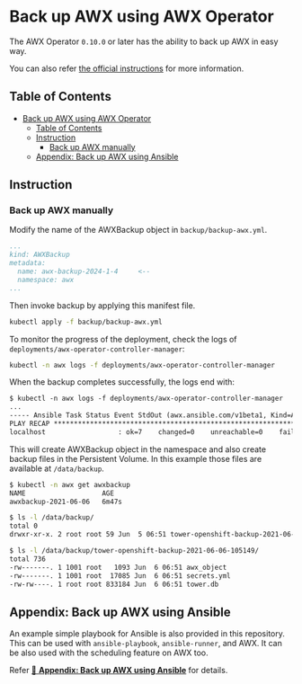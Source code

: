 # Back up AWX using AWX Operator

The AWX Operator `0.10.0` or later has the ability to back up AWX in easy way.

You can also refer [the official instructions](https://github.com/ansible/awx-operator/tree/devel/roles/backup) for more information.

## Table of Contents

- [Back up AWX using AWX Operator](#back-up-awx-using-awx-operator)
  - [Table of Contents](#table-of-contents)
  - [Instruction](#instruction)
    - [Back up AWX manually](#back-up-awx-manually)
  - [Appendix: Back up AWX using Ansible](#appendix-back-up-awx-using-ansible)

## Instruction

### Back up AWX manually

Modify the name of the AWXBackup object in `backup/backup-awx.yml`.

```yaml
...
kind: AWXBackup
metadata:
  name: awx-backup-2024-1-4     <--
  namespace: awx
...
```

Then invoke backup by applying this manifest file.

```bash
kubectl apply -f backup/backup-awx.yml
```

To monitor the progress of the deployment, check the logs of `deployments/awx-operator-controller-manager`:

```bash
kubectl -n awx logs -f deployments/awx-operator-controller-manager
```

When the backup completes successfully, the logs end with:

```txt
$ kubectl -n awx logs -f deployments/awx-operator-controller-manager
...
----- Ansible Task Status Event StdOut (awx.ansible.com/v1beta1, Kind=AWXBackup, awx-backup-2024-1-4/awx) -----
PLAY RECAP *********************************************************************
localhost                  : ok=7    changed=0    unreachable=0    failed=0    skipped=9    rescued=0    ignored=0
```

This will create AWXBackup object in the namespace and also create backup files in the Persistent Volume. In this example those files are available at `/data/backup`.

```bash
$ kubectl -n awx get awxbackup
NAME                   AGE
awxbackup-2021-06-06   6m47s
```

```bash
$ ls -l /data/backup/
total 0
drwxr-xr-x. 2 root root 59 Jun  5 06:51 tower-openshift-backup-2021-06-06-105149

$ ls -l /data/backup/tower-openshift-backup-2021-06-06-105149/
total 736
-rw-------. 1 1001 root   1093 Jun  6 06:51 awx_object
-rw-------. 1 1001 root  17085 Jun  6 06:51 secrets.yml
-rw-rw----. 1 root root 833184 Jun  6 06:51 tower.db
```

## Appendix: Back up AWX using Ansible

An example simple playbook for Ansible is also provided in this repository. This can be used with `ansible-playbook`, `ansible-runner`, and AWX. It can be also used with the scheduling feature on AWX too.

Refer [📁 **Appendix: Back up AWX using Ansible**](ansible) for details.
